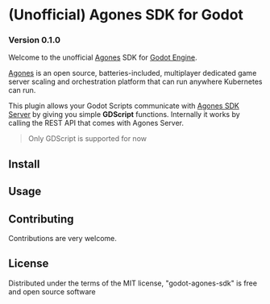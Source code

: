 # (Unofficial) Agones SDK for Godot
### Version 0.1.0

Welcome to the unofficial [Agones](https://agones.dev/site/) SDK for [Godot Engine](https://godotengine.org/).

[Agones](https://agones.dev/site/) is an open source, batteries-included, multiplayer dedicated game server scaling and orchestration platform that can run anywhere Kubernetes can run.

This plugin allows your Godot Scripts communicate with [Agones SDK Server](https://agones.dev/site/docs/guides/client-sdks/) by giving you simple **GDScript** functions. Internally it works by calling the REST API that comes with Agones Server.

> Only GDScript is supported for now

## Install

## Usage

## Contributing

Contributions are very welcome.

## License

Distributed under the terms of the MIT license, "godot-agones-sdk" is free and open source software
